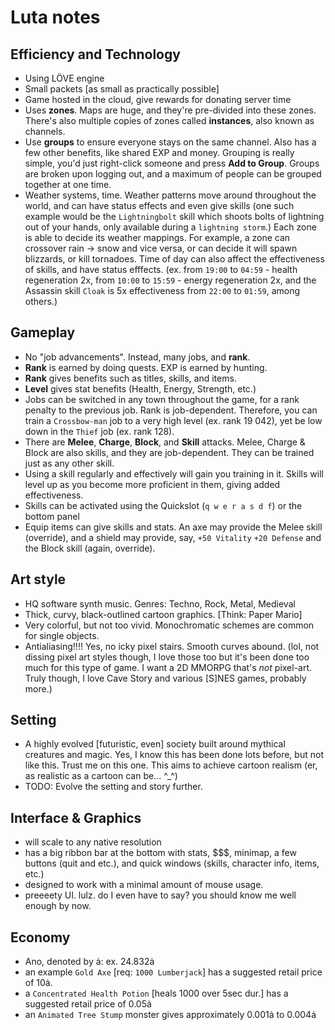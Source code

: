 # Luta notes

## Efficiency and Technology

- Using LÖVE engine
- Small packets [as small as practically possible]
- Game hosted in the cloud, give rewards for donating server time
- Uses **zones**. Maps are huge, and they're pre-divided into these zones. There's also multiple copies of zones called **instances**, also known as channels.
- Use **groups** to ensure everyone stays on the same channel. Also has a few other benefits, like shared EXP and money. Grouping is really simple, you'd just right-click someone and press **Add to Group**. Groups are broken upon logging out, and a maximum of <TBD> people can be grouped together at one time.
- Weather systems, time. Weather patterns move around throughout the world, and can have status effects and even give skills (one such example would be the `Lightningbolt` skill which shoots bolts of lightning out of your hands, only available during a `lightning storm`.) Each zone is able to decide its weather mappings. For example, a zone can crossover rain -> snow and vice versa, or can decide it will spawn blizzards, or kill tornadoes. Time of day can also affect the effectiveness of skills, and have status efffects. (ex. from `19:00` to `04:59` - health regeneration 2x, from `10:00` to `15:59` - energy regeneration 2x, and the Assassin skill `Cloak` is 5x effectiveness from `22:00` to `01:59`, among others.)

## Gameplay

- No "job advancements". Instead, many jobs, and **rank**.
- **Rank** is earned by doing quests. EXP is earned by hunting.
- **Rank** gives benefits such as titles, skills, and items.
- **Level** gives stat benefits (Health, Energy, Strength, etc.)
- Jobs can be switched in any town throughout the game, for a rank penalty to the previous job. Rank is job-dependent. Therefore, you can train a `Crossbow-man` job to a very high level (ex. rank 19 042), yet be low down in the `Thief` job (ex. rank 128).
- There are **Melee**, **Charge**, **Block**, and **Skill** attacks. Melee, Charge & Block are also skills, and they are job-dependent. They can be trained just as any other skill.
- Using a skill regularly and effectively will gain you training in it. Skills will level up as you become more proficient in them, giving added effectiveness.
- Skills can be activated using the Quickslot (`q w e r a s d f`) or the bottom panel
- Equip items can give skills and stats. An axe may provide the Melee skill (override), and a shield may provide, say, `+50 Vitality` `+20 Defense` and the Block skill (again, override).

## Art style

- HQ software synth music. Genres: Techno, Rock, Metal, Medieval
- Thick, curvy, black-outlined cartoon graphics. [Think: Paper Mario]
- Very colorful, but not too vivid. Monochromatic schemes are common for single objects.
- Antialiasing!!!! Yes, no icky pixel stairs. Smooth curves abound. (lol, not dissing pixel art styles though, I love those too but it's been done too much for this type of game. I want a 2D MMORPG that's *not* pixel-art. Truly though, I love Cave Story and various [S]NES games, probably more.)

## Setting

- A highly evolved [futuristic, even] society built around mythical creatures and magic. Yes, I know this has been done lots before, but not like this. Trust me on this one. This aims to achieve cartoon realism (er, as realistic as a cartoon can be... ^_^)
- TODO: Evolve the setting and story further.

## Interface & Graphics

- will scale to any native resolution
- has a big ribbon bar at the bottom with stats, $$$, minimap, a few buttons (quit and etc.), and quick windows (skills, character info, items, etc.)
- designed to work with a minimal amount of mouse usage.
- preeeety UI. lulz. do I even have to say? you should know me well enough by now.

## Economy

- Ano, denoted by ȧ: ex. 24.832ȧ
- an example `Gold Axe` [req: `1000 Lumberjack`] has a suggested retail price of 10ȧ.
- a `Concentrated Health Potion` [heals 1000 over 5sec dur.] has a suggested retail price of 0.05ȧ
- an `Animated Tree Stump` monster gives approximately 0.001ȧ to 0.004ȧ
